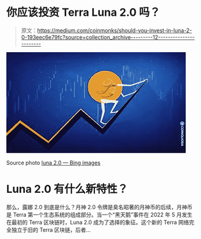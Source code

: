 # 你应该投资 Terra Luna 2.0 吗？

> 原文：<https://medium.com/coinmonks/should-you-invest-in-luna-2-0-193eec6e79fc?source=collection_archive---------12----------------------->

![](img/d64a9af15a000bc32fc643b396a2145c.png)

Source photo [luna 2.0 — Bing images](https://www.bing.com/images/search?view=detailV2&ccid=rC5a7MC%2b&id=149E6DB699EEDE591ADFC455D76BA8E75FFB5D21&thid=OIF.peODDcSlGFV%2fzm2biqoH0w&mediaurl=https%3a%2f%2fcoinquora.com%2fwp-content%2fuploads%2f2022%2f06%2fLUNA-2.jpg&cdnurl=https%3a%2f%2fth.bing.com%2fth%2fid%2fR.ac2e5aecc0be0d8f0711c2ec6b0bf995%3frik%3d%26pid%3dImgRaw%26r%3d0&exph=411&expw=730&q=luna+2.0&simid=7027186906263&FORM=IRPRST&ck=A5E3830DC4A518557FCE6D9B8AAA07D3&selectedIndex=2&ajaxhist=0&ajaxserp=0)

# Luna 2.0 有什么新特性？

那么，露娜 2.0 到底是什么？月神 2.0 令牌是臭名昭著的月神币的后续，月神币是 Terra 第一个生态系统的组成部分。当一个“黑天鹅”事件在 2022 年 5 月发生在最初的 Terra 区块链时，Luna 2.0 成为了选择的象征。这个新的 Terra 网络完全独立于旧的 Terra 区块链，后者…